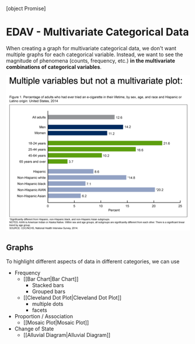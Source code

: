 [object Promise]

# EDAV - Multivariate Categorical Data

When creating a graph for multivariate categorical data, we don't want multiple graphs for each categorical variable. Instead, we want to see the magnitude of phenomena (counts, frequency, etc.) **in the multivariate combinations of categorical variables**.

![|500](https://raw.githubusercontent.com/zcysxy/Figurebed/master/img/20221013124743.png)

## Graphs

To highlight different aspects of data in different categories, we can use

- Frequency
    - [[Bar Chart\|Bar Chart]]
        - Stacked bars
        - Grouped bars
    - [[Cleveland Dot Plot\|Cleveland Dot Plot]]
        - multiple dots
        - facets
- Proportion / Association
    - [[Mosaic Plot\|Mosaic Plot]]
- Change of State
    - [[Alluvial Diagram\|Alluvial Diagram]]
